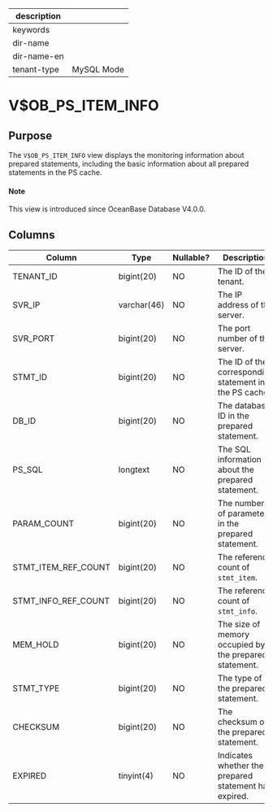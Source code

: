 |description||
|---|---|
|keywords||
|dir-name||
|dir-name-en||
|tenant-type|MySQL Mode|

# V$OB_PS_ITEM_INFO

## Purpose

The `V$OB_PS_ITEM_INFO` view displays the monitoring information about prepared statements, including the basic information about all prepared statements in the PS cache.

<main id="notice" type='explain'>
  <h4>Note</h4>
  <p>This view is introduced since OceanBase Database V4.0.0. </p>
</main>

## Columns

| **Column** | Type | **Nullable?** | Description |
|---------------------|-------------|----------------|----------------------------|
| TENANT_ID | bigint(20) | NO | The ID of the tenant. |
| SVR_IP | varchar(46) | NO | The IP address of the server. |
| SVR_PORT | bigint(20) | NO | The port number of the server. |
| STMT_ID | bigint(20) | NO | The ID of the corresponding statement in the PS cache. |
| DB_ID | bigint(20) | NO | The database ID in the prepared statement. |
| PS_SQL | longtext | NO | The SQL information about the prepared statement. |
| PARAM_COUNT | bigint(20) | NO | The number of parameters in the prepared statement. |
| STMT_ITEM_REF_COUNT | bigint(20) | NO | The reference count of `stmt_item`. |
| STMT_INFO_REF_COUNT | bigint(20) | NO | The reference count of `stmt_info`. |
| MEM_HOLD | bigint(20) | NO | The size of memory occupied by the prepared statement. |
| STMT_TYPE | bigint(20) | NO | The type of the prepared statement. |
| CHECKSUM | bigint(20) | NO | The checksum of the prepared statement. |
| EXPIRED | tinyint(4) | NO | Indicates whether the prepared statement has expired.    |
